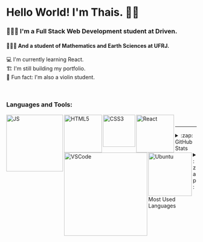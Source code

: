 # Hello World! I'm Thais. 👋🏽

### 👩🏾‍💻 I'm a Full Stack Web Development student at Driven.
#### 👩🏾‍🔬 And a student of Mathematics and Earth Sciences at UFRJ.
💻 I'm currently learning React. <br />
🏗 I'm still building my portfolio. <br />
🎻 Fun fact: I'm also a violin student.

<br />


### Languages and Tools:

<img align="left" alt="JS" width="150px" src="https://img.shields.io/badge/JavaScript-323330?style=for-the-badge&logo=javascript&logoColor=F7DF1E" />
<img align="left" alt="HTML5" width="100px" src="https://img.shields.io/badge/HTML5-E34F26?style=for-the-badge&logo=html5&logoColor=white" />
<img align="left" alt="CSS3" width="85px" src="https://img.shields.io/badge/CSS3-1572B6?style=for-the-badge&logo=css3&logoColor=white" />
<img align="left" alt="React" width="100px" src="https://img.shields.io/badge/React-20232A?style=for-the-badge&logo=react&logoColor=61DAFB" />
<img align="left" alt="VSCode" width="220px" src="https://img.shields.io/badge/Visual_Studio_Code-0078D4?style=for-the-badge&logo=visual%20studio%20code&logoColor=white" />
<img align="left" alt="Ubuntu" width="115px" src="https://img.shields.io/badge/Ubuntu-E95420?style=for-the-badge&logo=ubuntu&logoColor=white" />
  
<br />
   
_________________________________________________________________________________________________________________
<details>
  <summary>:zap: GitHub Stats</summary>

  <img align="center" alt="GitHub Stats" src="https://github-readme-stats.vercel.app/api?username=ThaisFReis" />

</details>

<details>
  <summary>:zap: Most Used Languages</summary>

<img align="center" alt="GitHub Top Languages" src="https://github-readme-stats.vercel.app/api/top-langs/?username=ThaisFReis" />

</details>
